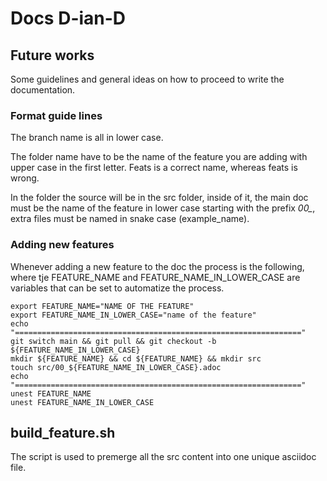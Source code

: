 # Docs D-ian-D

## Future works

Some guidelines and general ideas on how to proceed to write the documentation.

### Format guide lines

The branch name is all in lower case.

The folder name have to be the name of the feature you are adding with upper case in the first letter. Feats is a correct name, whereas feats is wrong.

In the folder the source will be in the src folder, inside of it, the main doc must be the name of the feature in lower case starting with the prefix *00_*, extra files must be named in snake case (example_name).

### Adding new features

Whenever adding a new feature to the doc the process is the following, where tje FEATURE_NAME and FEATURE_NAME_IN_LOWER_CASE are variables that can be set to automatize the process.

```
export FEATURE_NAME="NAME OF THE FEATURE"
export FEATURE_NAME_IN_LOWER_CASE="name of the feature"
echo "================================================================"
git switch main && git pull && git checkout -b ${FEATURE_NAME_IN_LOWER_CASE}
mkdir ${FEATURE_NAME} && cd ${FEATURE_NAME} && mkdir src
touch src/00_${FEATURE_NAME_IN_LOWER_CASE}.adoc
echo "================================================================"
unest FEATURE_NAME
unest FEATURE_NAME_IN_LOWER_CASE
```

## build_feature.sh

The script is used to premerge all the src content into one unique asciidoc file.